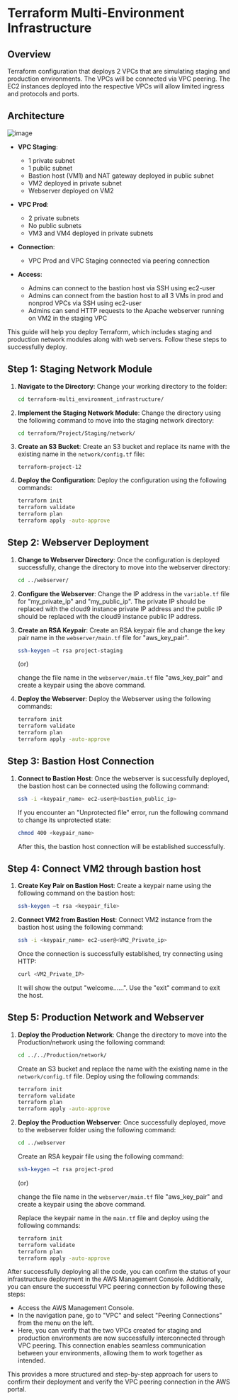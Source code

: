 # Terraform Multi-Environment Infrastructure

## Overview

Terraform configuration that deploys 2 VPCs that are simulating staging and production environments. The VPCs will be connected via VPC peering. The EC2 instances deployed into the respective VPCs will allow limited ingress and protocols and ports.

## Architecture

![image](https://github.com/Ranjith-2022/terraform-multi_environment_infrastructure/assets/114111480/9848d577-ea68-4ca5-ab8c-4a7c76eb6e25)

- **VPC Staging**:
  - 1 private subnet
  - 1 public subnet
  - Bastion host (VM1) and NAT gateway deployed in public subnet
  - VM2 deployed in private subnet
  - Webserver deployed on VM2
  
- **VPC Prod**:
  - 2 private subnets
  - No public subnets
  - VM3 and VM4 deployed in private subnets
  
- **Connection**:
  - VPC Prod and VPC Staging connected via peering connection
  
- **Access**:
  - Admins can connect to the bastion host via SSH using ec2-user
  - Admins can connect from the bastion host to all 3 VMs in prod and nonprod VPCs via SSH using ec2-user
  - Admins can send HTTP requests to the Apache webserver running on VM2 in the staging VPC



This guide will help you deploy Terraform, which includes staging and production network modules along with web servers. Follow these steps to successfully deploy.

## Step 1: Staging Network Module

1. **Navigate to the Directory**: Change your working directory to the folder:

    ```bash
    cd terraform-multi_environment_infrastructure/
    ```

2. **Implement the Staging Network Module**: Change the directory using the following command to move into the staging network directory:

    ```bash
    cd terraform/Project/Staging/network/
    ```

3. **Create an S3 Bucket**: Create an S3 bucket and replace its name with the existing name in the `network/config.tf` file:

    ```
    terraform-project-12
    ```

4. **Deploy the Configuration**: Deploy the configuration using the following commands:

    ```bash
    terraform init
    terraform validate
    terraform plan
    terraform apply -auto-approve
    ```

## Step 2: Webserver Deployment

1. **Change to Webserver Directory**: Once the configuration is deployed successfully, change the directory to move into the webserver directory:

    ```bash
    cd ../webserver/
    ```

2. **Configure the Webserver**: Change the IP address in the `variable.tf` file for "my_private_ip" and "my_public_ip". The private IP should be replaced with the cloud9 instance private IP address and the public IP should be replaced with the cloud9 instance public IP address.

3. **Create an RSA Keypair**: Create an RSA keypair file and change the key pair name in the `webserver/main.tf` file for "aws_key_pair".

    ```bash
    ssh-keygen –t rsa project-staging 
    ```
    (or) 

    change the file name in the `webserver/main.tf` file "aws_key_pair" and create a keypair using the above command.

4. **Deploy the Webserver**: Deploy the Webserver using the following commands:

    ```bash
    terraform init
    terraform validate
    terraform plan
    terraform apply -auto-approve
    ```

## Step 3: Bastion Host Connection

1. **Connect to Bastion Host**: Once the webserver is successfully deployed, the bastion host can be connected using the following command:

    ```bash
    ssh -i <keypair_name> ec2-user@<bastion_public_ip>
    ```

    If you encounter an "Unprotected file" error, run the following command to change its unprotected state:

    ```bash
    chmod 400 <keypair_name>
    ```

    After this, the bastion host connection will be established successfully.

## Step 4: Connect VM2 through bastion host

1. **Create Key Pair on Bastion Host**: Create a keypair name using the following command on the bastion host:

    ```bash
    ssh-keygen –t rsa <keypair_file>
    ```

2. **Connect VM2 from Bastion Host**: Connect VM2 instance from the bastion host using the following command:

    ```bash
    ssh -i <keypair_name> ec2-user@<VM2_Private_ip>
    ```

    Once the connection is successfully established, try connecting using HTTP:

    ```bash
    curl <VM2_Private_IP>
    ```

    It will show the output "welcome......". Use the "exit" command to exit the host.

## Step 5: Production Network and Webserver

1. **Deploy the Production Network**: Change the directory to move into the Production/network using the following command:

    ```bash
    cd ../../Production/network/
    ```

    Create an S3 bucket and replace the name with the existing name in the `network/config.tf` file. Deploy using the following commands:

    ```bash
    terraform init
    terraform validate
    terraform plan
    terraform apply -auto-approve
    ```

2. **Deploy the Production Webserver**: Once successfully deployed, move to the webserver folder using the following command:

    ```bash
    cd ../webserver
    ```

    Create an RSA keypair file using the following command:

     ```bash
    ssh-keygen –t rsa project-prod
    ```
    (or) 

    change the file name in the `webserver/main.tf` file "aws_key_pair" and create a keypair using the above command.

    Replace the keypair name in the `main.tf` file and deploy using the following commands:

    ```bash
    terraform init
    terraform validate
    terraform plan
    terraform apply -auto-approve
    ```

After successfully deploying all the code, you can confirm the status of your infrastructure deployment in the AWS Management Console. Additionally, you can ensure the successful VPC peering connection by following these steps:

- Access the AWS Management Console.
- In the navigation pane, go to "VPC" and select "Peering Connections" from the menu on the left.
- Here, you can verify that the two VPCs created for staging and production environments are now successfully interconnected through VPC peering. This connection enables seamless communication between your environments, allowing them to work together as intended.

This provides a more structured and step-by-step approach for users to confirm their deployment and verify the VPC peering connection in the AWS portal.
